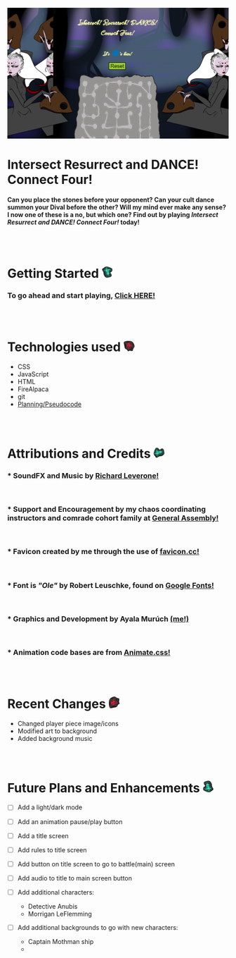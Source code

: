 <!-- game image here -->
![Game Screenshot](assets/images/Screenshot_20221222_110432.png)


 # Intersect Resurrect and DANCE! Connect Four!



#### Can you place the stones before your opponent? Can your cult dance summon your Dival before the other? Will my mind ever make any sense? I now one of these is a no, but which one? Find out by playing *Intersect Resurrect and DANCE! Connect Four!* today!

<br>
<br>

# Getting Started <img src="assets/images/cyan_sigil_1.png" alt="stone icon" width="25">  

### To go ahead and start playing, [Click HERE!](https://intersect-resurrect-and-dance-c4.netlify.app/ "link to game")

<br>
<br>

# Technologies used <img src="assets/images/red_sigil_1.png" alt="stone icon" width="25">  

* CSS 
* JavaScript
* HTML
* FireAlpaca
* git
* [Planning/Pseudocode](https://docs.google.com/document/d/1w5DGXwZ7LdfSgmjjILCHvqyxNmkBbq5HKk6fkJ9SR4s/edit#heading=h.21wptgo2t5wd "google doc planning and pseudocode")

<br>
<br>

# Attributions and Credits <img src="assets/images/cyan_sigil_2.png" alt="stone icon" width="25">  
### * SoundFX and Music by [Richard Leverone!](https://www.bandmix.com/richard-leverone/ "Richard Leverone's homepage")

<br>

### * Support and Encouragement by my chaos coordinating instructors and comrade cohort family at [General Assembly!](https://www.linkedin.com/in/ayalamuruch/ "my LinkedIn")

<br>

### * Favicon created by me through the use of [favicon.cc!](https://www.favicon.cc/ "favicon.cc website")

<br>

### * Font is _"Ole"_ by Robert Leuschke, found on [Google Fonts!](https://fonts.google.com/?query=Robert+Leuschke "link to Google Fonts query of Robert Leuschke's fonts")

<br>

### * Graphics and Development by Ayala Murúch [(me!)](https://www.linkedin.com/in/ayalamuruch/ "my LinkedIn")

<br>

### * Animation code bases are from [Animate.css!](https://animate.style/ "animate.css website")

<br>
<br>

# Recent Changes <img src="assets/images/red_sigil_2.png" alt="stone icon" width="25">
* Changed player piece image/icons
* Modified art to background
* Added background music

<br>
<br>

# Future Plans and Enhancements <img src="assets/images/cyan_sigil_3.png" alt="stone icon" width="25">

- [ ] Add a light/dark mode
- [ ] Add an animation pause/play button
- [ ] Add a title screen
- [ ] Add rules to title screen
- [ ] Add button on title screen to go to battle(main) screen
- [ ] Add audio to title to main screen button
- [ ] Add additional characters:

  - Detective Anubis
  - Morrigan LeFlemming

- [ ] Add additional backgrounds to go with new characters:

  - Captain Mothman ship
  -

<!-- future steps and enhancements -->
<!-- 1. First ordered list item
2. Another item
⋅⋅* Unordered sub-list.
1. Actual numbers don't matter, just that it's a number
⋅⋅1. Ordered sub-list
4. And another item. -->